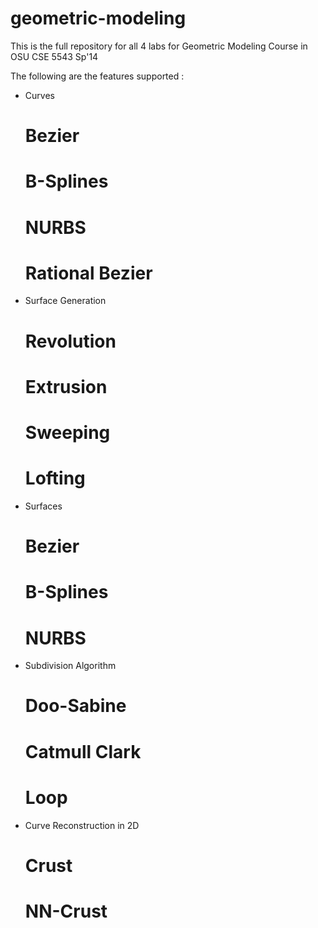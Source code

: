 geometric-modeling
==================

This is the full repository for all 4 labs for Geometric Modeling Course in OSU CSE 5543 Sp'14

The following are the features supported :

* Curves 
    # Bezier
    # B-Splines 
    # NURBS 
    # Rational Bezier

* Surface Generation 
    # Revolution 
    # Extrusion 
    # Sweeping
    # Lofting
    
* Surfaces 
    # Bezier
    # B-Splines
    # NURBS

* Subdivision Algorithm 
    # Doo-Sabine 
    # Catmull Clark 
    # Loop
    
* Curve Reconstruction in 2D
    # Crust
    # NN-Crust
